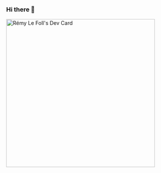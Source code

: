 ### Hi there 👋

<a href="https://app.daily.dev/Lindow"><img src="https://api.daily.dev/devcards/6b63eb80f7694bc3b3059c61e20fea8e.png?r=oj6" width="400" alt="Rémy Le Foll's Dev Card"/></a>
